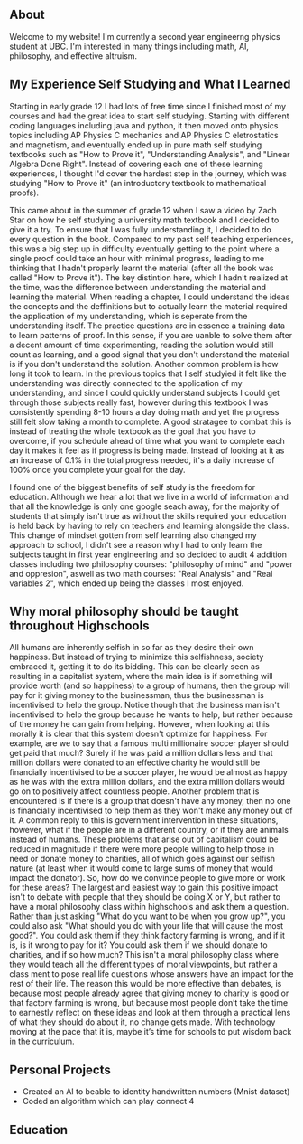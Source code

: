 ## About

Welcome to my website! I'm currently a second year engineerng physics student at UBC. I'm interested in many things including math, AI, philosophy, and effective altruism.

## My Experience Self Studying and What I Learned

Starting in early grade 12 I had lots of free time since I finished most of my courses and had the great idea to start self studying. Starting with different coding languages including java and python, it then moved onto physics topics including AP Physics C mechanics and AP Physics C eletrostatics and magnetism, and eventually ended up in pure math self studying textbooks such as "How to Prove it", "Understanding Analysis", and "Linear Algebra Done Right". Instead of covering each one of these learning experiences, I thought I'd cover the hardest step in the journey, which was studying "How to Prove it" (an introductory textbook to mathematical proofs).

This came about in the summer of grade 12 when I saw a video by Zach Star on how he self studying a university math textbook and I decided to give it a try. To ensure that I was fully understanding it, I decided to do every question in the book. 
Compared to my past self teaching experiences, this was a big step up in difficulty eventually getting to the point where a single proof could take an hour with minimal progress, leading to me thinking that I hadn't properly learnt the material (after all the book was called "How to Prove it"). The key distintion here, which I hadn't realized at the time, was the difference between understanding the material and learning the material. When reading a chapter, I could understand the ideas the concepts and the deffinitions but to actually learn the material required the application of my understanding, which is seperate from the understanding itself. The practice questions are in essence a training data to learn patterns of proof. In this sense, if you are uanble to solve them after a decent amount of time experimenting, reading the solution would still count as learning, and a good signal that you don't understand the material is if you don't understand the solution. 
Another common problem is how long it took to learn. In the previous topics that I self studyied it felt like the understanding was directly connected to the application of my understanding, and since I could quickly understand subjects I could get through those subjects really fast, however during this textbook I was consistently spending 8-10 hours a day doing math and yet the progress still felt slow taking a month to complete. A good stratagee to combat this is instead of treating the whole textbook as the goal that you have to overcome, if you schedule ahead of time what you want to complete each day it makes it feel as if progress is being made. Instead of looking at it as an increase of 0.1% in the total progress needed, it's a daily increase of 100% once you complete your goal for the day.

I found one of the biggest benefits of self study is the freedom for education. Although we hear a lot that we live in a world of information and that all the knowledge is only one google seach away, for the majority of students that simply isn't true as without the skills required your education is held back by having to rely on teachers and learning alongside the class. This change of mindset gotten from self learning also changed my approach to school, I didn't see a reason why I had to only learn the subjects taught in first year engineering and so decided to audit 4 addition classes including two philosophy courses: "philosophy of mind" and "power and oppresion", aswell as two math courses: "Real Analysis" and "Real variables 2", which ended up being the classes I most enjoyed.

## Why moral philosophy should be taught throughout Highschools

All humans are inherently selfish in so far as they desire their own happiness. But instead of trying to minimize this selfishness, society embraced it, getting it to do its bidding. This can be clearly seen as resulting in a capitalist system, where the main idea is if something will provide worth (and so happiness) to a group of humans, then the group will pay for it giving money to the businessman, thus the businessman is incentivised to help the group. Notice though that the business man isn't incentivised to help the group because he wants to help, but rather because of the money he can gain from helping. However, when looking at this morally it is clear that this system doesn't optimize for happiness. For example, are we to say that a famous multi millionaire soccer player should get paid that much? Surely if he was paid a million dollars less and that million dollars were donated to an effective charity he would still be financially incentivised to be a soccer player, he would be almost as happy as he was with the extra million dollars, and the extra million dollars would go on to positively affect countless people. Another problem that is encountered is if there is a group that doesn't have any money, then no one is financially incentivised to help them as they won't make any money out of it. A common reply to this is government intervention in these situations, however, what if the people are in a different country, or if they are animals instead of humans. These problems that arise out of capitalism could be reduced in magnitude if there were more people willing to help those in need or donate money to charities, all of which goes against our selfish nature (at least when it would come to large sums of money that would impact the donator). So, how do we convince people to give more or work for these areas? The largest and easiest way to gain this positive impact isn't to debate with people that they should be doing X or Y, but rather to have a moral philosophy class within highschools and ask them a question. Rather than just asking "What do you want to be when you grow up?", you could also ask "What should you do with your life that will cause the most good?". You could ask them if they think factory farming is wrong, and if it is, is it wrong to pay for it? You could ask them if we should donate to charities, and if so how much? This isn't a moral philosophy class where they would teach all the different types of moral viewpoints, but rather a class ment to pose real life questions whose answers have an impact for the rest of their life. The reason this would be more effective than debates, is because most people already agree that giving money to charity is good or that factory farming is wrong, but because most people don’t take the time to earnestly reflect on these ideas and look at them through a practical lens of what they should do about it, no change gets made. With technology moving at the pace that it is, maybe it’s time for schools to put wisdom back in the curriculum. 

## Personal Projects

- Created an AI to beable to identity handwritten numbers (Mnist dataset)
- Coded an algorithm which can play connect 4

## Education

